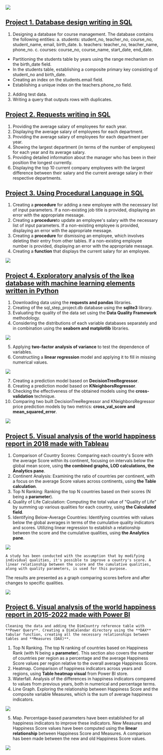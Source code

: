 ![](/images/sql.jfif)

## [Project 1. Database design writing in SQL](https://github.com/HannaSafonova/Portfolio/blob/main/SQL/SQL%20Design.sql)
1. Designing a database for course management.
   The database contains the following entities:
 a. students: student_no, teacher_no, course_no, student_name, email, birth_date.
 b. teachers: teacher_no, teacher_name, phone_no.
 c. courses: course_no, course_name, start_date, end_date.
- Partitioning the students table by years using the range mechanism on the birth_date field.
- In the students table, establishing a composite primary key consisting of student_no and birth_date.
- Creating an index on the students.email field.
- Establishing a unique index on the teachers.phone_no field.
2. Adding test data.
3. Writing a query that outputs rows with duplicates.

## [Project 2. Requests writing in SQL](https://github.com/HannaSafonova/Portfolio/blob/main/SQL/SQL%20Requests.sql)
1. Providing the average salary of employees for each year.
2. Displaying the average salary of employees for each department.
3. Providing the average salary of employees for each department per year.
4. Showing the largest department (in terms of the number of employees) 
   for each year and its average salary.
5. Providing detailed information about the manager who has been 
   in their position the longest currently.
6. Displaying the top 10 current company employees with the largest difference 
   between their salary and the current average salary in their respective departments.

## [Project 3. Using Procedural Language in SQL](https://github.com/HannaSafonova/Portfolio/blob/main/SQL/SQL_ETL.sql)
1. Creating a **procedure** for adding a new employee with the necessary list of input parameters.
   If a non-existing job title is provided, displaying an error with the appropriate message.
2. Creating a **procedure**to update an employee's salary with the necessary list of input parameters.
   If a non-existing employee is provided, displaying an error with the appropriate message.
3. Creating a **procedure** for dismissing an employee, which involves deleting their entry 
   from other tables. If a non-existing employee number is provided, 
   displaying an error with the appropriate message.
4. Creating a **function** that displays the current salary for an employee.

![](/images/python.png)

## [Project 4. Exploratory analysis of the Ikea database with machine learning elements written in Python](https://github.com/HannaSafonova/Portfolio/tree/main/Python)                
1. Downloading data using the **requests and pandas** libraries.
2. Creating of the sql_step_project.db database using the **sqlite3** library.
3. Evaluating the quality of the data set using the **Data Quality Framework** methodology.
4. Сonsidering the distributions of each variable databases separately and in combination using the **seaborn
    and matplotlib** libraries.
   
 ![](/images/histogram_boxplot.jpg)
 
5. Applying **two-factor analysis of variance** to test the dependence of variables.
6. Constructiing a **linear regression** model and applying it to fill in missing numerical values.
   
![](/images/regresion.jpg)

7. Creating a prediction model based on **DecisionTreeRegressor**.
8. Creating a prediction model based on **KNeighborsRegressor**.
9. Сhecking the effectiveness of the obtained models using the **cross-validation** technique.
10. Comparing two built DecisionTreeRegressor and KNeighborsRegressor price prediction models by two metrics: **cross_val_score and 
    mean_squared_error**.
    
![](/images/tableau.png)
## [Project 5. Visual analysis of the world happiness report in 2018 made with Tableau](https://github.com/HannaSafonova/Portfolio/tree/main/Tableau)     
1. Comparison of Country Scores: Comparing each country's Score with the average Score within its continent, focusing on intervals below 
   the global mean score, using **the combined graphs, LOD calculations, the Analytics pane**.
2. Continent Analysis: Examining the ratio of countries per continent, with a focus on the average Score values across continents, using 
   **the Table calculation**.
3. Top N Ranking: Ranking the top N countries based on their scores (N being a **parameter**).
4. Quality of Life Calculation: Computing the total value of "Quality of Life" by summing up various qualities for each country,
   using **the Calculated field**.
5. Identifying Below-Average Countries: Identifying countries with values below the global averages in terms of the cumulative quality 
   indicators and scores. Utilizing linear regression to establish a relationship between the score and the cumulative qualities, using 
   **the Analytics pane**.

![](/images/tableau_graph.png)
   
    A study has been conducted with the assumption that by modifying individual qualities, it's possible to improve a country's score. A linear relationship between the score and the cumulative qualities, along with quality parameters, is used for this purpose.
The results are presented as a graph comparing scores before and after changes to specific qualities.

![](/images/PowerBI.jpg)

## [Project 6. Visual analysis of the world happiness report in 2015-2022 made with Power BI](https://github.com/HannaSafonova/Portfolio/tree/main/Power%20BI)
    Cleaning the data and adding the DimCountry reference table with **Power Query**. Creating a DimCalendar directory using the **DAX** tabular function, creating all the necessary relationships between tables and **Measures (DAX)**.
  
1. Top N Ranking. The top N ranking of countries based on Happiness Rank (with N being a **parameter**). This section also covers the 
   number of countries per region as a percentage and the average Happiness Score values per region relative to the overall average 
   Happiness Score.
2. Heatmap. Comparison of happiness indicators across years and regions, using **Table heatmap visual** from Power BI store.
3. Waterfall. Analysis of the differences in happiness indicators compared to values from previous years, both in numerical and 
   percentage terms.
4. Line Graph. Exploring the relationship between Happiness Score and the composite variable Measures, which is the sum of average 
   happiness indicators.

![](/images/line.png)
  
5. Map. Percentage-based parameters have been established for all happiness indicators to improve these indicators. New Measures and 
   Happiness Score values have been computed using the **linear relationship** between Happiness Score and Measures. A comparison has 
   been made between the new and old Happiness Score values.

![](/images/powerbi_image.png)






